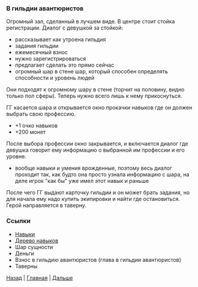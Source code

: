 ### В гильдии авантюристов

Огромный зал, сделанный в лучшем виде. В центре стоит стойка регистрации.
Диалог с девушкой за стойкой:
- рассказывает как утроена гильдия
- задания гильдии
- ежемесячный взнос
- нужно зарегистрироваться
- предлагает сделать это прямо сейчас
- огромный шар в стене шар, который способен определять способности и уровень людей

Они подходят к огромному шару в стене (торчит на половину, видно только пол сферы). Теперь нужно всего лишь к нему прикоснуться.

ГГ касается шара и открывается окно прокачки навыков где он должен выбрать свою профессию.
- +1 очко навыков
- +200 монет

После выбора профессии окно закрывается, и включается диалог где девушка говорит ему информацию о выбранной им профессии и его уровне.
- вообще навыки и умения врожденные, поэтому весь диалог проходит так, как будто она просто узнала информацию с шара, на деле игрок "как бы" уже имел этот навык и раньше

После чего ГГ выдают карточку гильдии и он может брать задания, но для начала ему надо купить экипировки и найти где остановиться. Герой направляется в таверну.

### Ссылки
- [Навыки](../Info/Skills.md)
- [Дерево навыков](../Info/SkillsTree.md)
- Шар сущности
- Деньги
- Взнос в гильдию авантюристов (глава в гильдии авантюристов)
- Таверны

[Назад](Part_1.md) | [Главная](../Story.md) | [Дальше](Part_3.md)